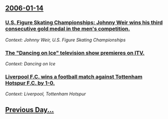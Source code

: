 ## [2006-01-14](/news/2006/01/14/index.md)

### [ U.S. Figure Skating Championships: Johnny Weir wins his third consecutive gold medal in the men's competition. ](/news/2006/01/14/u-s-figure-skating-championships-johnny-weir-wins-his-third-consecutive-gold-medal-in-the-men-s-competition.md)
_Context: Johnny Weir, U.S. Figure Skating Championships_

### [ The "Dancing on Ice" television show premieres on ITV.](/news/2006/01/14/the-dancing-on-ice-television-show-premieres-on-itv.md)
_Context: Dancing on Ice_

### [ Liverpool F.C. wins a football match against Tottenham Hotspur F.C. by 1-0. ](/news/2006/01/14/liverpool-f-c-wins-a-football-match-against-tottenham-hotspur-f-c-by-1-0.md)
_Context: Liverpool, Tottenham Hotspur_

## [Previous Day...](/news/2006/01/13/index.md)

